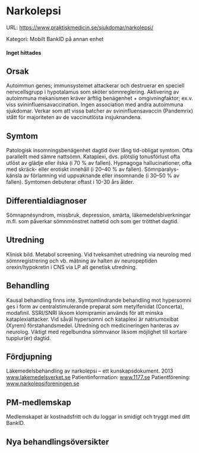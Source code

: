 # Narkolepsi

URL: https://www.praktiskmedicin.se/sjukdomar/narkolepsi/



Kategori: Mobilt BankID på annan enhet

#### Inget hittades

## Orsak

Autoimmun genes; immunsystemet attackerar och destruerar en speciell nervcellsgrupp i hypotalamus som sköter sömnreglering. Aktivering av autoimmuna mekanismen kräver ärftlig benägenhet + omgivningfaktor; ex.v. viss svininfluensavaccination. Ingen association med andra autoimmuna sjukdomar. Verkar som att vissa batcher av svininfluensavaccin (Pandemrix) stått för majoriteten av de vaccinutlösta insjuknandena.

## Symtom

Patologisk insomningsbenägenhet dagtid över lång tid-obligat symtom. Ofta parallellt med sämre nattsömn. Kataplexi, dvs. plötslig tonusförlust ofta utlöst av glädje eller ilska (i 70 % av fallen). Hypnagoga hallucinationer, ofta med skräck- eller erotiskt innehåll (i 20–40 % av fallen). Sömnparalys- känsla av förlamning vid uppvaknande eller insomnande (i 30–50 % av fallen). Symtomen debuterar oftast i 10-30 års ålder.

## Differentialdiagnoser

Sömnapnésyndrom, missbruk, depression, smärta, läkemedelsbiverkningar m.fl. som påverkar sömnmönstret nattetid och som ger trötthet dagtid.

## Utredning

Klinisk bild. Metabol screening. Vid tveksamhet utredning via neurolog med sömnregistrering och vb. mätning av halten av neuropeptiden orexin/hypokretin i CNS via LP alt genetisk utredning.

## Behandling

Kausal behandling finns inte. Symtomlindrande behandling mot hypersomni ges i form av centralstimulerande preparat som metylfenidat (Concerta), modafinil. SSRI/SNRI liksom klomipramin används för att minska kataplexiattacker. Vid såväl hypersomni och kataplexi är natriumoxibat (Xyrem) förstahandsmedel. Utredning och medicineringen hanteras av neurolog. Viktigt med regelbundna sömnvanor liksom möjlighet till kortare tupplur(er) dagtid.

## Fördjupning

Läkemedelsbehandling av narkolepsi – ett kunskapsdokument. 2013 www.lakemedelsverket.se
Patientinformation: www.1177.se
Patientförening: www.narkolepsiforeningen.se

## PM-medlemskap

Medlemskapet är kostnadsfritt och du loggar in smidigt och tryggt med ditt BankID.

## Nya behandlingsöversikter

